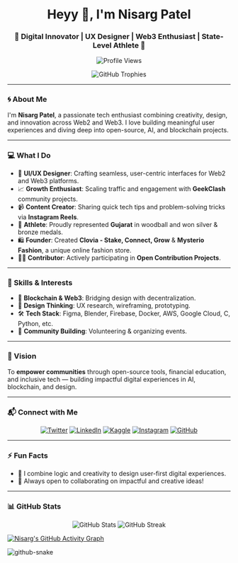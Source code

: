 <h1 align="center">Heyy 👋, I'm Nisarg Patel</h1>
<h3 align="center">🌟 Digital Innovator | UX Designer | Web3 Enthusiast | State-Level Athlete 🌟</h3>

<p align="center">
  <img src="https://komarev.com/ghpvc/?username=nisargpatel7042lva&label=Profile%20views&color=0e75b6&style=flat" alt="Profile Views" />
</p>

<p align="center">
  <img src="https://github-profile-trophy.vercel.app/?username=nisargpatel7042lva&theme=tokyonight&no-bg=true&no-frame=true&row=1" alt="GitHub Trophies" />
</p>

---

### 🌀 About Me

I'm **Nisarg Patel**, a passionate tech enthusiast combining creativity, design, and innovation across Web2 and Web3. I love building meaningful user experiences and diving deep into open-source, AI, and blockchain projects.

---

### 💻 What I Do

- 🎨 **UI/UX Designer**: Crafting seamless, user-centric interfaces for Web2 and Web3 platforms.  
- 📈 **Growth Enthusiast**: Scaling traffic and engagement with **GeekClash** community projects.  
- 📹 **Content Creator**: Sharing quick tech tips and problem-solving tricks via **Instagram Reels**.  
- 🏅 **Athlete**: Proudly represented **Gujarat** in woodball and won silver & bronze medals.  
- 🛍️ **Founder**: Created **Clovia - Stake, Connect, Grow** & **Mysterio Fashion**, a unique online fashion store.  
- 👩‍💻 **Contributor**: Actively participating in **Open Contribution Projects**.  

---

### 🚀 Skills & Interests

- 🧱 **Blockchain & Web3**: Bridging design with decentralization.  
- 🧠 **Design Thinking**: UX research, wireframing, prototyping.  
- 🛠️ **Tech Stack**: Figma, Blender, Firebase, Docker, AWS, Google Cloud, C, Python, etc.  
- 🤝 **Community Building**: Volunteering & organizing events.

---

### 🌈 Vision

To **empower communities** through open-source tools, financial education, and inclusive tech — building impactful digital experiences in AI, blockchain, and design.

---

### 📬 Connect with Me

<p align="center">
  <a href="https://twitter.com/nisargpatel5563" target="_blank"><img src="https://img.shields.io/twitter/follow/nisargpatel5563?logo=twitter&style=for-the-badge" alt="Twitter" /></a>
  <a href="https://linkedin.com/in/nisarg-patel-7b799a277/" target="_blank"><img src="https://img.shields.io/badge/-LinkedIn-blue?style=for-the-badge&logo=linkedin" alt="LinkedIn" /></a>
  <a href="https://kaggle.com/nisargmaster" target="_blank"><img src="https://img.shields.io/badge/-Kaggle-blue?style=for-the-badge&logo=kaggle" alt="Kaggle" /></a>
  <a href="https://instagram.com/nisargpatel_7042lva/" target="_blank"><img src="https://img.shields.io/badge/-Instagram-E4405F?style=for-the-badge&logo=instagram&logoColor=white" alt="Instagram" /></a>
  <a href="https://github.com/nisargpatel7042lva" target="_blank"><img src="https://img.shields.io/badge/-GitHub-181717?style=for-the-badge&logo=github" alt="GitHub" /></a>
</p>

---

### ⚡ Fun Facts

- 🎨 I combine logic and creativity to design user-first digital experiences.   
- 🌱 Always open to collaborating on impactful and creative ideas!

---

### 📊 GitHub Stats

<p align="center">
  <img src="https://github-readme-stats.vercel.app/api?username=nisargpatel7042lva&theme=dark&show_icons=true" alt="GitHub Stats" />
  <img src="http://github-readme-streak-stats.herokuapp.com?user=nisargpatel7042lva&theme=github-dark" alt="GitHub Streak" />
</p>

[![Nisarg's GitHub Activity Graph](https://github-readme-activity-graph.vercel.app/graph?username=nisargpatel7042lva&theme=github-compact)](https://github.com/nisargpatel7042lva/github-readme-activity-graph)

<picture>
  <source media="(prefers-color-scheme: dark)" srcset="https://raw.githubusercontent.com/tobiasmeyhoefer/tobiasmeyhoefer/output/github-snake-dark.svg" />
  <source media="(prefers-color-scheme: light)" srcset="https://raw.githubusercontent.com/tobiasmeyhoefer/tobiasmeyhoefer/output/github-snake.svg" />
  <img alt="github-snake" src="https://raw.githubusercontent.com/tobiasmeyhoefer/tobiasmeyhoefer/output/github-snake.svg" />
</picture>

